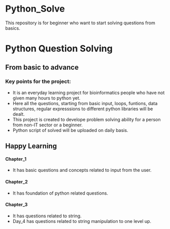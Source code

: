 # Python_Solve
This repository is for beginner who want to start solving questions from basics.
# Python Question Solving
## From basic to advance
### Key points for the project:

* It is an everyday learning project for bioinformatics people who have not given many hours to python yet. 
* Here all the questions, starting from basic input, loops, funtions, data structures, regular expresssions to different python libraries will be dealt.
* This project is created to develope problem solving ability for a person from non-IT sector or a beginner.
* Python script of solved will be uploaded on daily basis. 

## Happy Learning

#### Chapter_1
* It has basic questions and concepts related to input from the user.

#### Chapter_2
* It has foundation of python related questions.

#### Chapter_3
* It has questions related to string.
* Day_4 has questions related to string manipulation to one level up.
